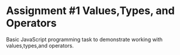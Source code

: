 # Assignment #1 Values,Types, and Operators 
Basic JavaScript programming task to demonstrate working with values,types,and operators.